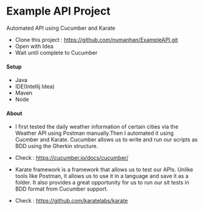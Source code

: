 # Example API Project

Automated API using Cucumber and Karate

- Clone this project : https://github.com/numanhan/ExampleAPI.git
- Open with Idea
- Wait until complete to Cucumber

#### Setup
- Java 
- IDE(Intellij Idea)
- Maven
- Node

#### About
- I first tested the daily weather information of certain cities via the Weather API using Postman manually.Then I automated it using Cucmber and Karate. Cucumber allows us to write and run our scripts as BDD using the Gherkin structure.
- Check : https://cucumber.io/docs/cucumber/

- Karate framework is a framework that allows us to test our APIs. Unlike tools like Postman, it allows us to use it in a language and save it as a folder. It also provides a great opportunity for us to run our sit tests in BDD format from Cucumber support.
- Check : https://github.com/karatelabs/karate
